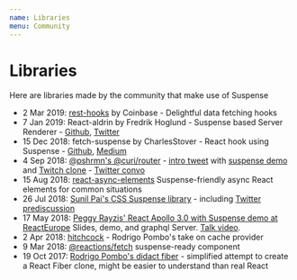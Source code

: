 ```yaml
---
name: Libraries
menu: Community
---
```


# Libraries

Here are libraries made by the community that make use of Suspense


- 2 Mar 2019: [rest-hooks](https://github.com/coinbase/rest-hooks) by Coinbase - Delightful data fetching hooks
- 7 Jan 2019: React-aldrin by Fredrik Hoglund - Suspense based Server Renderer - [Github](https://github.com/Ephem/react-aldrin), [Twitter](https://twitter.com/EphemeralCircle/status/1082264727294758912)
- 15 Dec 2018: fetch-suspense by CharlesStover - React hook using Suspense - [Github](https://github.com/CharlesStover/fetch-suspense), [Medium](https://medium.com/@Charles_Stover/react-suspense-with-the-fetch-api-a1b7369b0469)
- 4 Sep 2018: [@pshrmn's @curi/router](https://curi.js.org) - [intro tweet](https://twitter.com/pshrmn/status/1036776780936499200) with [suspense demo](https://codesandbox.io/s/6vplvz9z83) and [Twitch clone](https://codesandbox.io/s/github/pshrmn/curi-react-suspense-demo) - [Twitter convo](https://twitter.com/pshrmn/status/1036793476078350336)
- 15 Aug 2018: [react-async-elements](https://github.com/palmerhq/react-async-elements) Suspense-friendly async React elements for common situations 
- 26 Jul 2018: [Sunil Pai's CSS Suspense library](https://github.com/threepointone/css-suspense) - including [Twitter prediscussion](https://twitter.com/threepointone/status/1022590660094947329)
- 17 May 2018: [Peggy Rayzis' React Apollo 3.0 with Suspense demo at ReactEurope](https://github.com/peggyrayzis/react-europe-apollo) Slides, demo, and graphql Server. [Talk video](https://www.youtube.com/watch?v=fCXYA3lZTbo).
- 2 Apr 2018: [hitchcock](https://github.com/pomber/hitchcock) - Rodrigo Pombo's take on cache provider
- 9 Mar 2018: [@reactions/fetch](https://github.com/reactions/fetch) suspense-ready component
- 19 Oct 2017: [Rodrigo Pombo's didact fiber](https://engineering.hexacta.com/didact-fiber-incremental-reconciliation-b2fe028dcaec) - simplified attempt to create a React Fiber clone, might be easier to understand than real React
